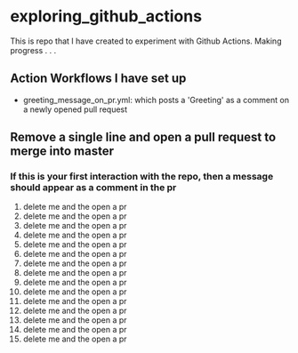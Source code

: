 # exploring_github_actions
This is repo that I have created to experiment with Github Actions. Making progress . . .

## Action Workflows I have set up
* greeting_message_on_pr.yml: which posts a 'Greeting' as a comment on a newly opened pull request

## Remove a single line and open a pull request to merge into master
### If this is your first interaction with the repo, then a message should appear as a comment in the pr
1) delete me and the open a pr
2) delete me and the open a pr
3) delete me and the open a pr
4) delete me and the open a pr
5) delete me and the open a pr
6) delete me and the open a pr
7) delete me and the open a pr
8) delete me and the open a pr
9) delete me and the open a pr
10) delete me and the open a pr
11) delete me and the open a pr
12) delete me and the open a pr
13) delete me and the open a pr
14) delete me and the open a pr
15) delete me and the open a pr


